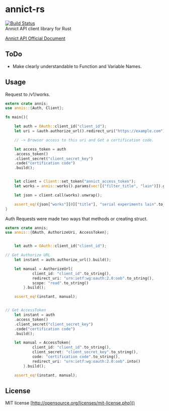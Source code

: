 annict-rs
==============
[![Build Status](https://travis-ci.com/totechite/annict-rs.svg?branch=master)](https://travis-ci.com/totechite/annict-rs)   
Annict API client library for Rust   

[Annict API Official Document]("https://docs.annict.com/")   

ToDo
-------------
- Make clearly understandable to Function and Variable Names. 


Usage
--------------

Request to /v1/works.   
```rust
extern crate annis;
use annis::{Auth, Client};

fn main(){

	let auth = OAuth::client_id("client_id");
	let uri = &auth.authorize_url().redirect_uri("https://example.com").scope("read+write").build();

	// -> Browser access to this uri and Get a certification code.

	let access_token = auth
	.access_token()
	.client_secret("client_secret_key")
	.code("certification code")
	.build();


	let client = Client::set_token("annict_access_token");
	let works = annis::works().params(vec![("filter_title", "lain")]).get();

	let json = client.call(works).unwrap();

	assert_eq!(json["works"][0]["title"], "serial experiments lain".to_string());
}
```

Auth Requests were made two ways that methods or creating struct.   
```rust
extern crate annis;
use annis::{OAuth, AuthorizeUri, AccessToken};


	let auth = OAuth::client_id("client_id");

// Get Authorize URL
	let instant = auth.authorize_url().build();

	let manual = AuthorizeUrl{
			client_id: "client_id".to_string(),
			redirect_uri: "urn:ietf:wg:oauth:2.0:oob".to_string(),
			scope: "read".to_string()
		}.build();

	assert_eq!(instant, manual);


// Get AccessToken
	let instant = auth
	.access_token()
	.client_secret("client_secret_key")
	.code("certification code")
	.build();

    let manual = AccessToken{
    		client_id: "client_id".to_string(),
    		client_secret: "client_secret_key".to_string(),
    		code: "certification code".to_string(),
    		redirect_uri: "urn:ietf:wg:oauth:2.0:oob".into()
    	}.build();

	assert_eq!(instant, manual);
```

License
----------------------------
MIT license [http://opensource.org/licenses/mit-license.php]()